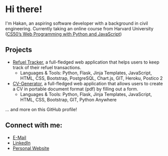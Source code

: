 # Hi there!
I'm Hakan, an aspiring software developer with a background in civil engineering. Currently taking an online course from Harvard University ([CS50’s Web Programming with Python and JavaScript](https://cs50.harvard.edu/web/2020/))

## Projects
- [Refuel Tracker](https://refuel-tracker.hakanayata.com), a full-fledged web application that helps users to keep track of their refuel transactions.
  - Languages & Tools: Python, Flask, Jinja Templates, JavaScript, HTML, CSS, Bootstrap, PostgreSQL, Chart.js, GIT, Heroku, Postico 2
- [CV-Generator](https://cv-generator.eu.pythonanywhere.com), a full-fledged web application that allows users to create a CV in portable document format (pdf) by filling out a form.
  - Languages & Tools: Python, Flask, Jinja Templates, JavaScript, HTML, CSS, Bootstrap, GIT, Python Anywhere

... and more on this GitHub profile!

<!-- ##### Languages:


![Python](https://img.shields.io/badge/Python-3776AB?style=for-the-badge&logo=python&logoColor=white)&nbsp;
![JavaScript](https://img.shields.io/badge/JavaScript%20-%23F7DF1E.svg?style=for-the-badge&logo=javascript&logoColor=black)
![C](https://img.shields.io/badge/c-%2300599C.svg?style=for-the-badge&logo=c&logoColor=white)
![HTML5](https://img.shields.io/badge/HTML5%20-%23E34F26.svg?style=for-the-badge&logo=html5&logoColor=white)
![CSS3](https://img.shields.io/badge/CSS%20-%231572B6.svg?style=for-the-badge&logo=css3&logoColor=white)
![Markdown](https://img.shields.io/badge/markdown-%23000000.svg?style=for-the-badge&logo=markdown&logoColor=white) -->

<!-- #### Libraries & Frameworks

![Flask](https://img.shields.io/badge/flask-%23000.svg?style=for-the-badge&logo=flask&logoColor=white)
![React](https://img.shields.io/badge/React-20232A?style=for-the-badge&logo=react&logoColor=61DAFB)
![Chart.js](https://img.shields.io/badge/chart.js-F5788D.svg?style=for-the-badge&logo=chart.js&logoColor=white)
![Jinja](https://img.shields.io/badge/jinja-white.svg?style=for-the-badge&logo=jinja&logoColor=black)
![Bootstrap](https://img.shields.io/badge/bootstrap-%23563D7C.svg?style=for-the-badge&logo=bootstrap&logoColor=white)
![SASS](https://img.shields.io/badge/SASS-hotpink.svg?style=for-the-badge&logo=SASS&logoColor=white) -->
<!-- ![WordPress](https://img.shields.io/badge/WordPress-%23117AC9.svg?style=for-the-badge&logo=WordPress&logoColor=white) -->
<!-- ![jQuery](https://img.shields.io/badge/jquery-%230769AD.svg?style=for-the-badge&logo=jquery&logoColor=white) -->
<!-- ![Django](https://img.shields.io/badge/django-%23092E20.svg?style=for-the-badge&logo=django&logoColor=white) -->

<!-- #### Database

![PostgreSQL](https://img.shields.io/badge/PostgreSQL-316192?style=for-the-badge&logo=postgresql&logoColor=white)&nbsp;
![SQLite](https://img.shields.io/badge/sqlite-%2307405e.svg?style=for-the-badge&logo=sqlite&logoColor=white) -->

<!-- #### Version Control & Hosting/SaaS

![Git](https://img.shields.io/badge/GIT-E44C30?style=for-the-badge&logo=git&logoColor=white)&nbsp;
![GitHub](https://img.shields.io/badge/github-%23121011.svg?style=for-the-badge&logo=github&logoColor=white)
![Cloudflare](https://img.shields.io/badge/Cloudflare-F38020?style=for-the-badge&logo=Cloudflare&logoColor=white)
![Heroku](https://img.shields.io/badge/heroku-%23430098.svg?style=for-the-badge&logo=heroku&logoColor=white) -->
<!-- ![Linux](https://img.shields.io/badge/Linux-FCC624?style=for-the-badge&logo=linux&logoColor=black)&nbsp; -->

<!-- #### IDEs

![Visual Studio Code](https://img.shields.io/badge/Visual%20Studio%20Code-0078d7.svg?style=for-the-badge&logo=visual-studio-code&logoColor=white)&nbsp;
![Jupyter Notebook](https://img.shields.io/badge/jupyter-%23FA0F00.svg?style=for-the-badge&logo=jupyter&logoColor=white)&nbsp;
![Vim](https://img.shields.io/badge/VIM-%2311AB00.svg?style=for-the-badge&logo=vim&logoColor=white)&nbsp; -->

<!-- #### Others

![Notion](https://img.shields.io/badge/Notion-%23000000.svg?style=for-the-badge&logo=notion&logoColor=white)
![Jira](https://img.shields.io/badge/jira-%230A0FFF.svg?style=for-the-badge&logo=jira&logoColor=white)
![Postman](https://img.shields.io/badge/Postman-FF6C37?style=for-the-badge&logo=postman&logoColor=white)
![Scratch](https://img.shields.io/badge/Scratch-4D97FF?style=for-the-badge&logo=Scratch&logoColor=white)
![Microsoft Excel](https://img.shields.io/badge/Microsoft_Excel-217346?style=for-the-badge&logo=microsoft-excel&logoColor=white)
![macOS](https://img.shields.io/badge/mac%20os-000000?style=for-the-badge&logo=macos&logoColor=F0F0F0)
![iOS](https://img.shields.io/badge/iOS-000000?style=for-the-badge&logo=ios&logoColor=white)
![Discord](https://img.shields.io/badge/Discord-%235865F2.svg?style=for-the-badge&logo=discord&logoColor=white)
![Slack](https://img.shields.io/badge/Slack-4A154B?style=for-the-badge&logo=slack&logoColor=white)
![Zoom](https://img.shields.io/badge/Zoom-2D8CFF?style=for-the-badge&logo=zoom&logoColor=white) -->
<!-- ![Windows](https://img.shields.io/badge/Windows-0078D6?style=for-the-badge&logo=windows&logoColor=white) -->


## Connect with me:

- [E-Mail](mailto:info@hakanayata.com)
- [LinkedIn](https://www.linkedin.com/in/hakan-ayata/)
- [Personal Website](https://hakanayata.com)

<!-- <p align = "center"> -->


<!-- [<img src ="https://img.shields.io/badge/website-%23.svg?&style=for-the-badge&logo=www&logoColor=white%22&color=black">](https://www.hakanayata.com) -->
<!-- [<img src="https://img.shields.io/badge/twitter-%231DA1F2.svg?&style=for-the-badge&logo=twitter&logoColor=white&color=black" />] -->

<!-- [<img src="https://img.shields.io/badge/linkedin-%2312100E.svg?&style=for-the-badge&logo=linkedin&logoColor=white&color=black" />](https://www.linkedin.com/in/hakan-ayata/) -->

<!-- [<img src="https://img.shields.io/badge/medium-%2312100E.svg?&style=for-the-badge&logo=medium&logoColor=white&color=black" />](https://medium.com/@...) -->
<!-- [<img src="https://img.shields.io/badge/instagram-%2312100E.svg?&style=for-the-badge&logo=instagram&logoColor=white&color=black" />](https://instagram.com/...) -->
</p>

<!-- mini badges -->
<!-- ![HTML](https://img.shields.io/badge/-HTML-0D1117?style=flat&logo=HTML5)&nbsp;
![CSS](https://img.shields.io/badge/-CSS-0D1117?style=flat&logo=CSS3&logoColor=1572B6)&nbsp;
![JavaScript](https://img.shields.io/badge/-JavaScript-0D1117?style=flat&logo=javascript)&nbsp;
![TypeScript](https://img.shields.io/badge/-TypeScript-0D1117?style=flat&logo=typescript)&nbsp;
![Node.js](https://img.shields.io/badge/-Node.js-0D1117?style=flat&logo=node.js)&nbsp;
![React](https://img.shields.io/badge/-React-0D1117?style=flat&logo=react)&nbsp;
![React Native](https://img.shields.io/badge/-React%20Native-0D1117?style=flat&logo=react)&nbsp;
![Kotlin](https://img.shields.io/badge/-Kotlin-0D1117?style=flat&logo=kotlin)&nbsp;
![Dart](https://img.shields.io/badge/-Dart-0D1117?style=flat&logo=dart)&nbsp;
![Flutter](https://img.shields.io/badge/-Flutter-0D1117?style=flat&logo=flutter)&nbsp;
![PostgreSQL](https://img.shields.io/badge/-PostgreSQL-0D1117?style=flat&logo=postgresql)&nbsp;
![Python](https://img.shields.io/badge/-Python-0D1117?style=flat&logo=python)&nbsp;
![Django](https://img.shields.io/badge/-Django-0D1117?style=flat&logo=django)&nbsp;
![Jupyter Notebook](https://img.shields.io/badge/-Jupyter%20Notebook-0D1117?style=flat&logo=jupyter)&nbsp;
![Docker](https://img.shields.io/badge/-Docker-0D1117?style=flat&logo=docker)&nbsp;
![Git](https://img.shields.io/badge/-Git-0D1117?style=flat&logo=git)&nbsp;
![GitHub](https://img.shields.io/badge/-GitHub-0D1117?style=flat&logo=github)&nbsp;
![Visual Studio Code](https://img.shields.io/badge/-VS%20Code-0D1117?style=flat&logo=visual-studio-code&logoColor=007ACC)&nbsp;
![Markdown](https://img.shields.io/badge/-Markdown-0D1117?style=flat&logo=markdown)
![Heroku](https://img.shields.io/badge/-Heroku-000?&logo=Heroku)
![Postman](https://img.shields.io/badge/-Postman-000?&logo=Postman)
![Firebase](https://img.shields.io/badge/-Firebase-000?&logo=Firebase) -->


<!---
hakanayata/hakanayata is a ✨ special ✨ repository because its `README.md` (this file) appears on your GitHub profile.
You can click the Preview link to take a look at your changes.
--->
